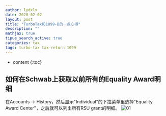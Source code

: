 ```yaml
---
author: lydxlx
date: 2020-02-02
layout: post
title: "TurboTax和1099-B的一点心得"
description: ""
mathjax: true
tipue_search_active: true
categories: tax
tags: turbo-tax tax-return 1099
---
```


* content
{:toc}

## 如何在Schwab上获取以前所有的Equality Award明细
在Accounts -> History，然后显示"Individual"的下拉菜单里选择"Equality Award Center"，之后就可以列出所有RSU grant的明细。
![01](https://raw.githubusercontent.com/lydxlx1/lydxlx1.github.io/master/images/01.png)
